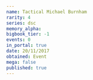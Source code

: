 ```yaml
---
name: Tactical Michael Burnham
rarity: 4
series: dsc
memory_alpha:
bigbook_tier: -1
events: 0
in_portal: true
date: 20/11/2017
obtained: Event
mega: false
published: true
---
```



